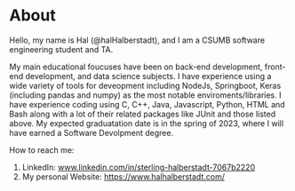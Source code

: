 # About

Hello, my name is Hal (@halHalberstadt), and I am a CSUMB software engineering student and TA. 

My main educational foucuses have been on back-end development, front-end development, and data science subjects. I have experience using a wide variety of tools for deveopment including NodeJs, Springboot, Keras (including pandas and numpy) as the most notable enviroments/libraries. I have experience coding using C, C++, Java, Javascript, Python, HTML and Bash along with a lot of their related packages like JUnit and those listed above. My expected graduatation date is in the spring of 2023, where I will have earned a Software Devolpment degree.

How to reach me:
1. LinkedIn: www.linkedin.com/in/sterling-halberstadt-7067b2220
2. My personal Website: https://www.halhalberstadt.com/

<!---
halHalberstadt/halHalberstadt is a ✨ special ✨ repository because its `README.md` (this file) appears on your GitHub profile.
You can click the Preview link to take a look at your changes.
--->
